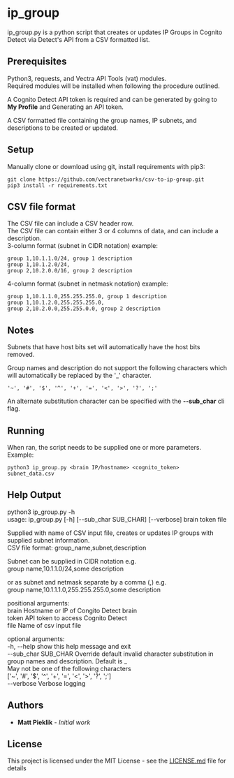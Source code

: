 # ip_group

ip_group.py is a python script that creates or updates IP Groups in Cognito Detect via Detect's API from a CSV formatted
list.

## Prerequisites

Python3, requests, and Vectra API Tools (vat) modules.  
Required modules will be installed when following the procedure outlined.  

A Cognito Detect API token is required and can be generated by going to **My Profile** and Generating an API token. 

A CSV formatted file containing the group names, IP subnets, and descriptions to be created or updated.

## Setup
Manually clone or download using git, install requirements with pip3:
```
git clone https://github.com/vectranetworks/csv-to-ip-group.git
pip3 install -r requirements.txt
```


## CSV file format
The CSV file can include a CSV header row.  
The CSV file can contain either 3 or 4 columns of data, and can include a description.  
3-column format (subnet in CIDR notation) example:
```
group 1,10.1.1.0/24, group 1 description
group 1,10.1.2.0/24,
group 2,10.2.0.0/16, group 2 description
```
4-column format (subnet in netmask notation) example:
```
group 1,10.1.1.0,255.255.255.0, group 1 description
group 1,10.1.2.0,255.255.255.0,
group 2,10.2.0.0,255.255.0.0, group 2 description
```
## Notes
Subnets that have host bits set will automatically have the host bits removed.

Group names and description do not support the following characters which will automatically be replaced by the '_' 
character.

```'~', '#', '$', '^', '+', '=', '<', '>', '?', ';'```

An alternate substitution character can be specified with the **--sub_char** cli flag.


## Running

When ran, the script needs to be supplied one or more parameters.  Example:


```
python3 ip_group.py <brain IP/hostname> <cognito_token> subnet_data.csv
```
 
 
## Help Output

python3 ip_group.py -h  
usage: ip_group.py [-h] [--sub_char SUB_CHAR] [--verbose] brain token file  

Supplied with name of CSV input file, creates or updates IP groups with supplied subnet information.  
CSV file format: group_name,subnet,description

Subnet can be supplied in CIDR notation e.g.  
group name,10.1.1.0/24,some description  

or as subnet and netmask separate by a comma (,) e.g.  
group name,10.1.1.1.0,255.255.255.0,some description

positional arguments:  
  brain                Hostname or IP of Congito Detect brain  
  token                API token to access Cognito Detect  
  file                 Name of csv input file  

optional arguments:  
  -h, --help           show this help message and exit  
  --sub_char SUB_CHAR  Override default invalid character substitution in group names and description.  Default is _  
                       May not be one of the following characters  
                       ['~', '#', '$', '^', '+', '=', '<', '>', '?', ';']  
  --verbose            Verbose logging  


## Authors

* **Matt Pieklik** - *Initial work*

## License

This project is licensed under the MIT License - see the [LICENSE.md](LICENSE.md) file for details
